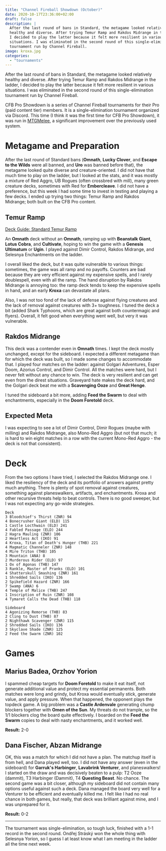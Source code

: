 ```yaml
---
title: "Channel Fireball Showdown (October)"
date: 2020-10-17T23:36:00+02:00
draft: false
description: |
  After the last round of bans in Standard, the metagame looked relatively
  healthy and diverse. After trying Temur Ramp and Rakdos Midrange in the ladder,
  I decided to play the latter because it felt more resilient in various
  situations. I was eliminated in the second round of this single-elimination
  tournament run by Channel Fireball.
image: kroxa.jpg
categories:
  - "tournaments"
---
```


After the last round of bans in Standard, the metagame looked relatively healthy
and diverse. After trying Temur Ramp and Rakdos Midrange in the ladder, I decided
to play the latter because it felt more resilient in various situations. I was
eliminated in the second round of this single-elimination tournament run by
Channel Fireball.

CFB Pro Showdown is a series of Channel Fireball tournaments for their Pro (paid
content tier) members. It is a single-elimination tournament organized via
Discord. This time (I think it was the first time for CFB Pro Showdown), it was
run in [MTGMelee](https://mtgmelee.com/), a significant improvement over the
previously used system.

# Metagame and Preparation

After the last round of Standard bans (**Omnath**, **Lucky Clover**, and **Escape to
the Wilds** were all banned, and **Uro** was banned before that), the metagame
looked quite diverse and creature-oriented. I did not have that much time to play
on the ladder, but I looked at the stats, and it was mostly a mixture of Red
Aggro, UB Rogues (often crossbred with mill), many green creature decks,
sometimes with Red for **Embercleave**. I did not have a preference, but this week
I had some time to invest in testing and playing a few decks. I ended up trying
two things: Temur Ramp and Rakdos Midrange; both built on the CFB Pro content.

## Temur Ramp

[Deck Guide: Standard Temur Ramp](https://strategy.channelfireball.com/all-strategy/cfb-pro-content/deck-guide-standard-temur-ramp/)

An **Omnath** deck without an **Omnath**, ramping up with **Beanstalk Giant**, **Lotus
Cobra**, and **Cultivate**, hoping to win the game with a **Genesis Ultimatum** or
**Ugin**. I played against Dimir Control, Rakdos Midrange, and Selesnya
Enchantments on the ladder. 

I overall liked the deck, but it was quite vulnerable to various things: 
sometimes, the game was all ramp and no payoffs. Counters are bad because they
are very efficient against my expensive spells, and I rarely doublespell, even
with all the ramp. The hand disruption by Rakdos Midrange is annoying too: the
ramp deck tends to keep the expensive spells in hand, and an early **Kroxa** can
devastate all plans.

Also, I was not too fond of the lack of defense against flying creatures and the
lack of removal against creatures with 3+ toughness. I tuned the deck a bit
(added Shark Typhoons, which are great against both countermagic and flyers).
Overall, it felt good when everything went well, but very it was vulnerable.

## Rakdos Midrange

[](https://strategy.channelfireball.com/all-strategy/cfb-pro-content/standard-rakdos-midrange-deck-guide/)

This deck was a contender even in **Omnath** times. I kept the deck mostly
unchanged, except for the sideboard. I expected a different metagame than for
which the deck was built, so I made some changes to accommodate that. I played
four matches on the ladder: against Golgari Adventures, Esper Doom, Azorius
Control, and Dimir Control. All the matches were hard, but I never felt without
any chance to win. The deck is very resilient and can get even from the direst
situations. Graveyard hate makes the deck hard, and the Golgari deck beat me with
a **Scavenging Ooze** and **Great Henge**.

I tuned the sideboard a bit more, adding **Feed the Swarm** to deal with
enchantments, especially in the **Doom Foretold** deck.

## Expected Meta

I was expecting to see a lot of Dimir Control, Dimir Rogues (maybe with milling)
and Rakdos Midrange, also Mono-Red Aggro (but not that much; it is hard to win
eight matches in a row with the current Mono-Red Aggro - the deck is not that
consistent).

# Deck

From the two options I have tried, I selected the Rakdos Midrange one. I liked
the resiliency of the deck and its portfolio of answers against pretty much
anything. There is plenty of spot removal against creatures, something against
planeswalkers, artifacts, and enchantments. Kroxa and other recursive
threats help to beat controls. There is no good sweeper, but I was not expecting
any go-wide strategies.

```
Deck
3 Bloodchief's Thirst (ZNR) 94
4 Bonecrusher Giant (ELD) 115
1 Castle Locthwain (ELD) 241
4 Fabled Passage (ELD) 244
2 Hagra Mauling (ZNR) 106
2 Heartless Act (IKO) 91
4 Kroxa, Titan of Death's Hunger (THB) 221
4 Magmatic Channeler (ZNR) 148
4 Mire Triton (THB) 105
3 Mountain (ANA) 8
2 Murderous Rider (ELD) 97
1 Ox of Agonas (THB) 147
3 Rankle, Master of Pranks (ELD) 101
4 Shatterskull Smashing (ZNR) 161
1 Shredded Sails (IKO) 136
2 Spikefield Hazard (ZNR) 166
7 Swamp (ANA) 6
4 Temple of Malice (THB) 247
1 Inscription of Ruin (ZNR) 108
4 Tymaret Calls the Dead (THB) 118

Sideboard
4 Agonizing Remorse (THB) 83
2 Cling to Dust (THB) 87
2 Nighthawk Scavenger (ZNR) 115
2 Shredded Sails (IKO) 136
3 Skyclave Shade (ZNR) 125
2 Feed the Swarm (ZNR) 102
```

# Games

## Marius Badea, Orzhov Yorion

I spammed cheap targets for **Doom Foretold** to make it eat itself, not generate
additional value and protect my essential permanents. Both matches were long and
grindy, but Kroxa would eventually stick, generate value, and apply pressure.
When that happened, the opponent plays the topdeck game. A big problem was a
**Castle Ardenvale** generating chump blockers together with **Omen of the Sun**. My
threats do not trample, so the 1/1 blockers clog the board quite effectively. I
boarded on the **Feed the Swarm** copies to deal with nasty enchantments, and it
worked well.

**Result:** 2-0

## Dana Fischer, Abzan Midrange

OK, this was a match for which I did not have a plan. The matchup itself is from
hell, and Dana played well, too. I did not have any answer (even in the
sideboard) for **Garruk's Harbinger**, **Lavabrink Venturer**, and planeswalkers! I
started on the draw and was decisively beaten to a pulp: T2 Ooze (dammit),
T3 Harbinger (Dammit), T4 **Questing Beast**. No chance. The second game was a bit
closer, although my sideboard did not contain many options useful against such a
deck. Dana managed the board very well for a Venturer to be efficient and
eventually killed me. I felt like I had no real chance in both games, but
really, that deck was brilliant against mine, and I was unprepared for it.

**Result:** 0-2

---

The tournament was single-elimination, so tough luck, finished with a 1-1 record
in the second round. Ondřej Stráský won the whole thing with Selesnya Yorion, so
I guess I at least know what I am meeting in the ladder all the time next week.
